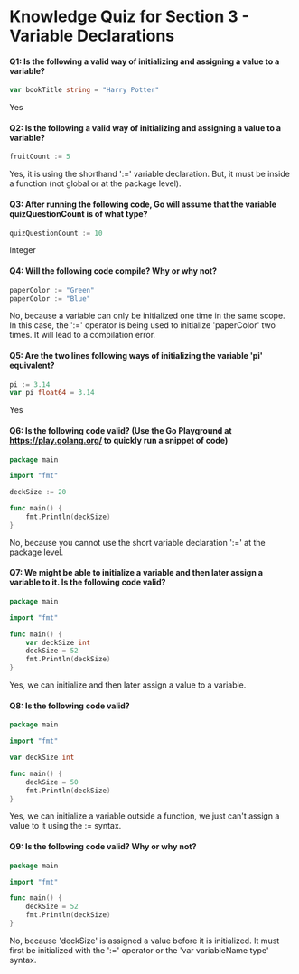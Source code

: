 # Knowledge Quiz for Section 3 - Variable Declarations

#### Q1: Is the following a valid way of initializing and assigning a value to a variable?
```go
var bookTitle string = "Harry Potter"
```
Yes

#### Q2: Is the following a valid way of initializing and assigning a value to a variable?
```go
fruitCount := 5
```
Yes, it is using the shorthand ':=' variable declaration. But, it must be inside a function (not global or at the package level).

#### Q3: After running the following code, Go will assume that the variable quizQuestionCount is of what type?
```go
quizQuestionCount := 10
```
Integer

#### Q4: Will the following code compile?  Why or why not?
```go 
paperColor := "Green"
paperColor := "Blue"
```
No, because a variable can only be initialized one time in the same scope. In this case, the ':=' operator is being used to initialize 'paperColor' two times. It will lead to a compilation error.

#### Q5: Are the two lines following ways of initializing the variable 'pi' equivalent?
```go
pi := 3.14
var pi float64 = 3.14
```
Yes

#### Q6: Is the following code valid? (Use the Go Playground at https://play.golang.org/ to quickly run a snippet of code)
```go
package main

import "fmt"

deckSize := 20

func main() {
	fmt.Println(deckSize)
}
```
No, because you cannot use the short variable declaration ':=' at the package level.

#### Q7: We might be able to initialize a variable and then later assign a variable to it.  Is the following code valid?
```go
package main

import "fmt"

func main() {
	var deckSize int
	deckSize = 52
	fmt.Println(deckSize)
}
```
Yes, we can initialize and then later assign a value to a variable.

#### Q8: Is the following code valid?
```go 
package main

import "fmt"

var deckSize int

func main() {
	deckSize = 50
	fmt.Println(deckSize)
}
```
Yes, we can initialize a variable outside a function, we just can't assign a value to it using the := syntax.

#### Q9: Is the following code valid?  Why or why not?
```go 
package main

import "fmt"

func main() {
	deckSize = 52
	fmt.Println(deckSize)
}
```
No, because 'deckSize' is assigned a value before it is initialized. It must first be initialized with the ':=' operator or the 'var variableName type' syntax.
